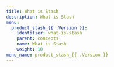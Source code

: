 ```yaml
---
title: What is Stash
description: What is Stash
menu:
  product_stash_{{ .Version }}:
    identifier: what-is-stash
    parent: concepts
    name: What is Stash
    weight: 10
menu_name: product_stash_{{ .Version }}
---
```

